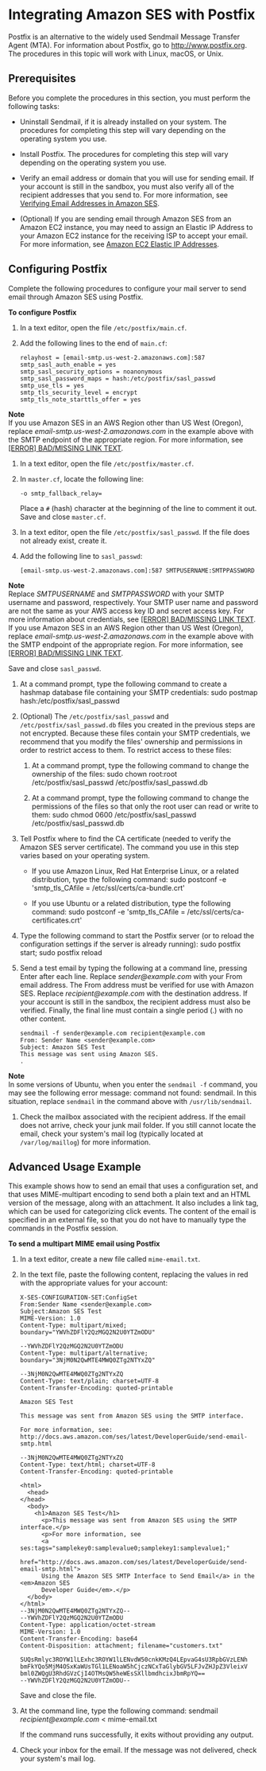 # Integrating Amazon SES with Postfix<a name="postfix"></a>

Postfix is an alternative to the widely used Sendmail Message Transfer Agent \(MTA\)\. For information about Postfix, go to [http://www\.postfix\.org](http://www.postfix.org)\. The procedures in this topic will work with Linux, macOS, or Unix\.

## Prerequisites<a name="send-email-postfix-prereqs"></a>

Before you complete the procedures in this section, you must perform the following tasks:

+ Uninstall Sendmail, if it is already installed on your system\. The procedures for completing this step will vary depending on the operating system you use\.

+ Install Postfix\. The procedures for completing this step will vary depending on the operating system you use\.

+ Verify an email address or domain that you will use for sending email\. If your account is still in the sandbox, you must also verify all of the recipient addresses that you send to\. For more information, see [Verifying Email Addresses in Amazon SES](verify-email-addresses.md)\.

+ \(Optional\) If you are sending email through Amazon SES from an Amazon EC2 instance, you may need to assign an Elastic IP Address to your Amazon EC2 instance for the receiving ISP to accept your email\. For more information, see [Amazon EC2 Elastic IP Addresses](https://aws.amazon.com/articles/1346)\.

## Configuring Postfix<a name="send-email-postfix"></a>

Complete the following procedures to configure your mail server to send email through Amazon SES using Postfix\.

**To configure Postfix**

1. In a text editor, open the file `/etc/postfix/main.cf`\.

1. Add the following lines to the end of `main.cf`:

   ```
   relayhost = [email-smtp.us-west-2.amazonaws.com]:587
   smtp_sasl_auth_enable = yes
   smtp_sasl_security_options = noanonymous
   smtp_sasl_password_maps = hash:/etc/postfix/sasl_passwd
   smtp_use_tls = yes
   smtp_tls_security_level = encrypt
   smtp_tls_note_starttls_offer = yes
   ```
**Note**  
If you use Amazon SES in an AWS Region other than US West \(Oregon\), replace *email\-smtp\.us\-west\-2\.amazonaws\.com* in the example above with the SMTP endpoint of the appropriate region\. For more information, see [[ERROR] BAD/MISSING LINK TEXT](regions.md)\.

1. In a text editor, open the file `/etc/postfix/master.cf`\.

1. In `master.cf`, locate the following line:

   ```
   -o smtp_fallback_relay=
   ```

   Place a `#` \(hash\) character at the beginning of the line to comment it out\. Save and close `master.cf`\.

1. In a text editor, open the file `/etc/postfix/sasl_passwd`\. If the file does not already exist, create it\.

1. Add the following line to `sasl_passwd`:

   ```
   [email-smtp.us-west-2.amazonaws.com]:587 SMTPUSERNAME:SMTPPASSWORD
   ```
**Note**  
Replace *SMTPUSERNAME* and *SMTPPASSWORD* with your SMTP username and password, respectively\. Your SMTP user name and password are not the same as your AWS access key ID and secret access key\. For more information about credentials, see [[ERROR] BAD/MISSING LINK TEXT](smtp-credentials.md)\.  
If you use Amazon SES in an AWS Region other than US West \(Oregon\), replace *email\-smtp\.us\-west\-2\.amazonaws\.com* in the example above with the SMTP endpoint of the appropriate region\. For more information, see [[ERROR] BAD/MISSING LINK TEXT](regions.md)\.

   Save and close `sasl_passwd`\.

1. At a command prompt, type the following command to create a hashmap database file containing your SMTP credentials: sudo postmap hash:/etc/postfix/sasl\_passwd

1. \(Optional\) The `/etc/postfix/sasl_passwd` and `/etc/postfix/sasl_passwd.db` files you created in the previous steps are not encrypted\. Because these files contain your SMTP credentials, we recommend that you modify the files' ownership and permissions in order to restrict access to them\. To restrict access to these files:

   1. At a command prompt, type the following command to change the ownership of the files: sudo chown root:root /etc/postfix/sasl\_passwd /etc/postfix/sasl\_passwd\.db

   1. At a command prompt, type the following command to change the permissions of the files so that only the root user can read or write to them: sudo chmod 0600 /etc/postfix/sasl\_passwd /etc/postfix/sasl\_passwd\.db

1. Tell Postfix where to find the CA certificate \(needed to verify the Amazon SES server certificate\)\. The command you use in this step varies based on your operating system\.

   + If you use Amazon Linux, Red Hat Enterprise Linux, or a related distribution, type the following command: sudo postconf \-e 'smtp\_tls\_CAfile = /etc/ssl/certs/ca\-bundle\.crt'

   + If you use Ubuntu or a related distribution, type the following command: sudo postconf \-e 'smtp\_tls\_CAfile = /etc/ssl/certs/ca\-certificates\.crt'

1. Type the following command to start the Postfix server \(or to reload the configuration settings if the server is already running\): sudo postfix start; sudo postfix reload

1. Send a test email by typing the following at a command line, pressing Enter after each line\. Replace *sender@example\.com* with your From email address\. The From address must be verified for use with Amazon SES\. Replace *recipient@example\.com* with the destination address\. If your account is still in the sandbox, the recipient address must also be verified\. Finally, the final line must contain a single period \(\.\) with no other content\.

   ```
   sendmail -f sender@example.com recipient@example.com
   From: Sender Name <sender@example.com>
   Subject: Amazon SES Test                
   This message was sent using Amazon SES.                
   .
   ```
**Note**  
In some versions of Ubuntu, when you enter the `sendmail -f` command, you may see the following error message: command not found: sendmail\. In this situation, replace `sendmail` in the command above with `/usr/lib/sendmail`\.

1. Check the mailbox associated with the recipient address\. If the email does not arrive, check your junk mail folder\. If you still cannot locate the email, check your system's mail log \(typically located at `/var/log/maillog`\) for more information\.

## Advanced Usage Example<a name="send-email-postfix-advanced"></a>

This example shows how to send an email that uses a configuration set, and that uses MIME\-multipart encoding to send both a plain text and an HTML version of the message, along with an attachment\. It also includes a link tag, which can be used for categorizing click events\. The content of the email is specified in an external file, so that you do not have to manually type the commands in the Postfix session\.

**To send a multipart MIME email using Postfix**

1. In a text editor, create a new file called `mime-email.txt`\.

1. In the text file, paste the following content, replacing the values in red with the appropriate values for your account:

   ```
   X-SES-CONFIGURATION-SET:ConfigSet
   From:Sender Name <sender@example.com>
   Subject:Amazon SES Test
   MIME-Version: 1.0
   Content-Type: multipart/mixed; boundary="YWVhZDFlY2QzMGQ2N2U0YTZmODU"
   
   --YWVhZDFlY2QzMGQ2N2U0YTZmODU
   Content-Type: multipart/alternative; boundary="3NjM0N2QwMTE4MWQ0ZTg2NTYxZQ"
   
   --3NjM0N2QwMTE4MWQ0ZTg2NTYxZQ
   Content-Type: text/plain; charset=UTF-8
   Content-Transfer-Encoding: quoted-printable
   
   Amazon SES Test
   
   This message was sent from Amazon SES using the SMTP interface.
   
   For more information, see:
   http://docs.aws.amazon.com/ses/latest/DeveloperGuide/send-email-smtp.html
   
   --3NjM0N2QwMTE4MWQ0ZTg2NTYxZQ
   Content-Type: text/html; charset=UTF-8
   Content-Transfer-Encoding: quoted-printable
   
   <html>
     <head>
   </head>
     <body>
       <h1>Amazon SES Test</h1>
         <p>This message was sent from Amazon SES using the SMTP interface.</p>
         <p>For more information, see
         <a ses:tags="samplekey0:samplevalue0;samplekey1:samplevalue1;" 
         href="http://docs.aws.amazon.com/ses/latest/DeveloperGuide/send-email-smtp.html">
         Using the Amazon SES SMTP Interface to Send Email</a> in the <em>Amazon SES
         Developer Guide</em>.</p>
     </body>
   </html>
   --3NjM0N2QwMTE4MWQ0ZTg2NTYxZQ--
   --YWVhZDFlY2QzMGQ2N2U0YTZmODU
   Content-Type: application/octet-stream
   MIME-Version: 1.0
   Content-Transfer-Encoding: base64
   Content-Disposition: attachment; filename="customers.txt"
   
   SUQsRmlyc3ROYW1lLExhc3ROYW1lLENvdW50cnkKMzQ4LEpvaG4sU3RpbGVzLENh
   bmFkYQo5MjM4OSxKaWUsTGl1LENoaW5hCjczNCxTaGlybGV5LFJvZHJpZ3VleixV
   bml0ZWQgU3RhdGVzCjI4OTMsQW5heWEsSXllbmdhcixJbmRpYQ==
   --YWVhZDFlY2QzMGQ2N2U0YTZmODU--
   ```

   Save and close the file\.

1. At the command line, type the following command: sendmail *recipient@example\.com* < mime\-email\.txt

   If the command runs successfully, it exits without providing any output\.

1. Check your inbox for the email\. If the message was not delivered, check your system's mail log\.